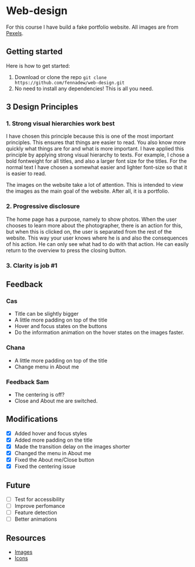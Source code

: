 # Web-design
For this course I have build a fake portfolio website. All images are from [Pexels](https://www.pexels.com/). 

## Getting started
Here is how to get started:
1. Download or clone the repo `git clone https://github.com/fennadew/web-design.git`
2. No need to install any dependencies! This is all you need.
  
## 3 Design Principles
### 1. Strong visual hierarchies work best
I have chosen this principle because this is one of the most important principles. This ensures that things are easier to read. You also know more quickly what things are for and what is more important. I have applied this principle by applying strong visual hierarchy to texts. For example, I chose a bold fontweight for all titles, and also a larger font size for the titles. For the normal text I have chosen a somewhat easier and lighter font-size so that it is easier to read.

The images on the website take a lot of attention. This is intended to view the images as the main goal of the website. After all, it is a portfolio.

### 2. Progressive disclosure
The home page has a purpose, namely to show photos. When the user chooses to learn more about the photographer, there is an action for this, but when this is clicked on, the user is separated from the rest of the website. This way your user knows where he is and also the consequences of his action. He can only see what had to do with that action. He can easily return to the overview to press the closing button.

### 3. Clarity is job #1


## Feedback 
### Cas
* Title can be slightly bigger
* A little more padding on top of the title
* Hover and focus states on the buttons
* Do the information animation on the hover states on the images faster.

### Chana
* A little more padding on top of the title
* Change menu in About me

### Feedback Sam
* The centering is off?
* Close and About me are switched.

## Modifications
* [X] Added hover and focus styles
* [x] Added more padding on the title
* [x] Made the transition delay on the images shorter
* [x] Changed the menu in About me
* [x] Fixed the About me/Close button
* [x] Fixed the centering issue

## Future 
* [ ] Test for accessibility
* [ ] Improve perfomance
* [ ] Feature detection
* [ ] Better animations

## Resources
* [Images](https://www.pexels.com/)
* [Icons](flaticon.com)
